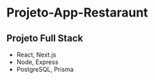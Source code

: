 # Projeto-App-Restaraunt

## Projeto Full Stack
- React, Next.js
- Node, Express
- PostgreSQL, Prisma 

